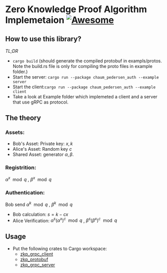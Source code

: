 
# Zero Knowledge Proof Algorithm Implemetaion  [![Awesome](https://cdn.jsdelivr.net/gh/sindresorhus/awesome@d7305f38d29fed78fa85652e3a63e154dd8e8829/media/badge.svg)](https://github.com/sindresorhus/awesome#readme)
## How to use this library?
*TL;DR*

- ```cargo build```  (should generate the compiled protobuf in exampls/protos.  Note the build.rs file is only for compiling the proto files in example folder.)
- Start the server: ```cargo run --package chaum_pedersen_auth --example server```
- Start the client:```cargo run --package chaum_pedersen_auth --example client```
- Take a look at Example folder which implemeted a client and a server that use gRPC as protocol.
## The theory
### Assets:
  - Bob's Asset: Private key: $x, k$
  - Alice's Asset: Random key $c$
  - Shared Asset: generator $\alpha , \beta$.
### Registrition: 
$\alpha^x \mod q$ , $\beta^x \mod q$ 
### Authentication: 
Bob send  $\alpha^k \mod q$ , $\beta^k \mod q$ 
- Bob calculation: $s = k - cx$
- Alice Verification: $\alpha^s (\alpha^x)^c \mod q$ , $\beta^s (\beta^x)^c\mod q$ 

## Usage
- Put the following crates to Cargo workspace:
    - [zkp_grpc_client](https://crates.io/crates/zkp_grpc_client)
    - [zkp_protobuf](https://crates.io/crates/zkp_protobuf)
    - [zkp_grpc_server](https://crates.io/crates/zkp_grpc_server)
